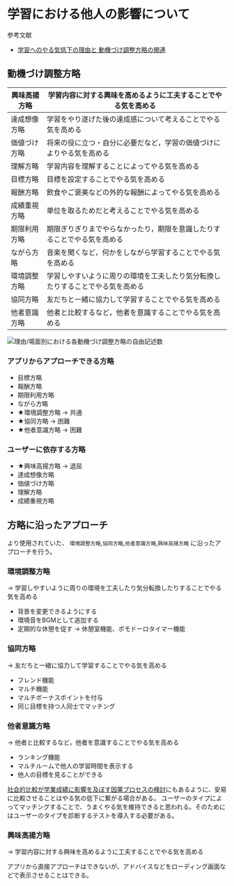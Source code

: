 
# 学習における他人の影響について

参考文献

- [学習へのやる気低下の理由と
動機づけ調整方略の関連](https://researchmap.jp/read0152920/published_papers/4233909/attachment_file.pdf)

## 動機づけ調整方略

| 興味高揚方略 | 学習内容に対する興味を高めるように工夫することでやる気を高める          |
|-----------|-----------------------------------------------|
| 達成想像方略 | 学習をやり遂げた後の達成感について考えることでやる気を高める             |
| 価値づけ方略   | 将来の役に立つ・自分に必要だなど，学習の価値づけによりやる気を高める     |
| 理解方略     | 学習内容を理解することによってやる気を高める                       |
| 目標方略     | 目標を設定することでやる気を高める                              |
| 報酬方略     | 飲食やご褒美などの外的な報酬によってやる気を高める                  |
| 成績重視方略 | 単位を取るためだと考えることでやる気を高める                         |
| 期限利用方略 | 期限ぎりぎりまでやらなかったり，期限を意識したりすることでやる気を高める         |
| ながら方略      | 音楽を聞くなど，何かをしながら学習することでやる気を高める                |
| 環境調整方略 | 学習しやすいように周りの環境を工夫したり気分転換したりすることでやる気を高める |
| 協同方略     | 友だちと一緒に協力して学習することでやる気を高める                   |
| 他者意識方略 | 他者と比較するなど，他者を意識することでやる気を高める                |

![理由/場面別における各動機づけ調整方略の自由記述数](https://github.com/makoto00000/sabo_learn/assets/65654634/a4c2ff77-b155-464e-a219-b1e567e9f97d)

### アプリからアプローチできる方略

- 目標方略
- 報酬方略
- 期限利用方略
- ながら方略
- ★環境調整方略 -> 共通
- ★協同方略 -> 困難
- ★他者意識方略 -> 困難

### ユーザーに依存する方略

- ★興味高揚方略 -> 退屈
- 達成想像方略
- 価値づけ方略
- 理解方略
- 成績重視方略

## 方略に沿ったアプローチ

より使用されていた、
`環境調整方略`,`協同方略`,`他者意識方略`,`興味高揚方略`
に沿ったアプローチを行う。

### 環境調整方略

-> 学習しやすいように周りの環境を工夫したり気分転換したりすることでやる気を高める

- 背景を変更できるようにする
- 環境音をBGMとして追加する
- 定期的な休憩を促す -> 休憩室機能、ポモドーロタイマー機能

### 協同方略

-> 友だちと一緒に協力して学習することでやる気を高める

- フレンド機能
- マルチ機能
- マルチボーナスポイントを付与
- 同じ目標を持つ人同士でマッチング

### 他者意識方略

-> 他者と比較するなど，他者を意識することでやる気を高める

- ランキング機能
- マルチルームで他人の学習時間を表示する
- 他人の目標を見ることができる

[社会的比較が学業成績に影響を及ぼす因果プロセスの検討](https://www.jstage.jst.go.jp/article/personality/17/2/17_2_168/_pdf)にもあるように、安易に比較させることはやる気の低下に繋がる場合がある。
ユーザーのタイプによってマッチングすることで、うまくやる気を維持できると思われる。そのためにはユーザーのタイプを診断するテストを導入する必要がある。

### 興味高揚方略

-> 学習内容に対する興味を高めるように工夫することでやる気を高める

アプリから直接アプローチはできないが、アドバイスなどをローディング画面などで表示させることはできる。
